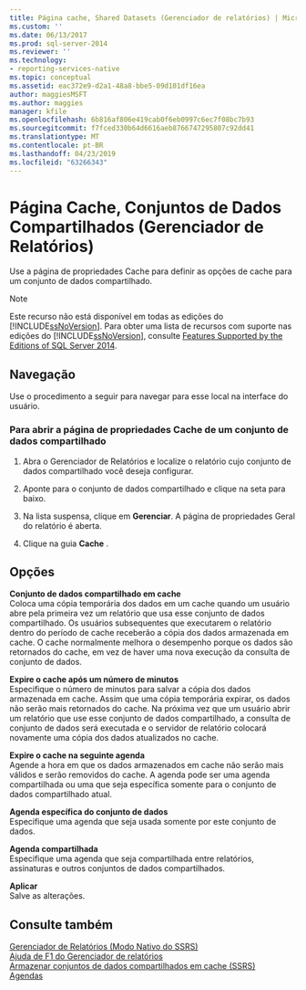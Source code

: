 ```yaml
---
title: Página cache, Shared Datasets (Gerenciador de relatórios) | Microsoft Docs
ms.custom: ''
ms.date: 06/13/2017
ms.prod: sql-server-2014
ms.reviewer: ''
ms.technology:
- reporting-services-native
ms.topic: conceptual
ms.assetid: eac372e9-d2a1-48a8-bbe5-09d101df16ea
author: maggiesMSFT
ms.author: maggies
manager: kfile
ms.openlocfilehash: 6b816af806e419cab0f6eb0997c6ec7f08bc7b93
ms.sourcegitcommit: f7fced330b64d6616aeb8766747295807c92dd41
ms.translationtype: MT
ms.contentlocale: pt-BR
ms.lasthandoff: 04/23/2019
ms.locfileid: "63266343"
---
```

# <a name="caching-page-shared-datasets-report-manager"></a>Página Cache, Conjuntos de Dados Compartilhados (Gerenciador de Relatórios)
  Use a página de propriedades Cache para definir as opções de cache para um conjunto de dados compartilhado.  
  
> [!NOTE]  
>  Este recurso não está disponível em todas as edições do [!INCLUDE[ssNoVersion](../includes/ssnoversion-md.md)]. Para obter uma lista de recursos com suporte nas edições do [!INCLUDE[ssNoVersion](../includes/ssnoversion-md.md)], consulte [Features Supported by the Editions of SQL Server 2014](../../2014/getting-started/features-supported-by-the-editions-of-sql-server-2014.md).  
  
## <a name="navigation"></a>Navegação  
 Use o procedimento a seguir para navegar para esse local na interface do usuário.  
  
### <a name="to-open-the-caching-properties-page-for-a-shared-dataset"></a>Para abrir a página de propriedades Cache de um conjunto de dados compartilhado  
  
1.  Abra o Gerenciador de Relatórios e localize o relatório cujo conjunto de dados compartilhado você deseja configurar.  
  
2.  Aponte para o conjunto de dados compartilhado e clique na seta para baixo.  
  
3.  Na lista suspensa, clique em **Gerenciar**. A página de propriedades Geral do relatório é aberta.  
  
4.  Clique na guia **Cache** .  
  
## <a name="options"></a>Opções  
 **Conjunto de dados compartilhado em cache**  
 Coloca uma cópia temporária dos dados em um cache quando um usuário abre pela primeira vez um relatório que usa esse conjunto de dados compartilhado. Os usuários subsequentes que executarem o relatório dentro do período de cache receberão a cópia dos dados armazenada em cache. O cache normalmente melhora o desempenho porque os dados são retornados do cache, em vez de haver uma nova execução da consulta de conjunto de dados.  
  
 **Expire o cache após um número de minutos**  
 Especifique o número de minutos para salvar a cópia dos dados armazenada em cache. Assim que uma cópia temporária expirar, os dados não serão mais retornados do cache. Na próxima vez que um usuário abrir um relatório que use esse conjunto de dados compartilhado, a consulta de conjunto de dados será executada e o servidor de relatório colocará novamente uma cópia dos dados atualizados no cache.  
  
 **Expire o cache na seguinte agenda**  
 Agende a hora em que os dados armazenados em cache não serão mais válidos e serão removidos do cache. A agenda pode ser uma agenda compartilhada ou uma que seja específica somente para o conjunto de dados compartilhado atual.  
  
 **Agenda específica do conjunto de dados**  
 Especifique uma agenda que seja usada somente por este conjunto de dados.  
  
 **Agenda compartilhada**  
 Especifique uma agenda que seja compartilhada entre relatórios, assinaturas e outros conjuntos de dados compartilhados.  
  
 **Aplicar**  
 Salve as alterações.  
  
## <a name="see-also"></a>Consulte também  
 [Gerenciador de Relatórios &#40;Modo Nativo do SSRS&#41;](../../2014/reporting-services/report-manager-ssrs-native-mode.md)   
 [Ajuda de F1 do Gerenciador de relatórios](../../2014/reporting-services/report-manager-f1-help.md)   
 [Armazenar conjuntos de dados compartilhados em cache &#40;SSRS&#41;](report-server/cache-shared-datasets-ssrs.md)   
 [Agendas](subscriptions/schedules.md)  
  
  
